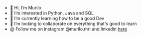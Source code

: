 - 👋 Hi, I’m Murilo
- 👀 I’m interested in Python, Java and SQL
- 🌱 I’m currently learning how to be a good Dev
- 💞️ I’m looking to collaborate on everything that's good to learn
- @ Follow me on instagram @murilo.mrl and linkedin <a href="https://www.linkedin.com/in/murilo-jos%C3%A9-de-brito-junior-32403b157/">here</a>


